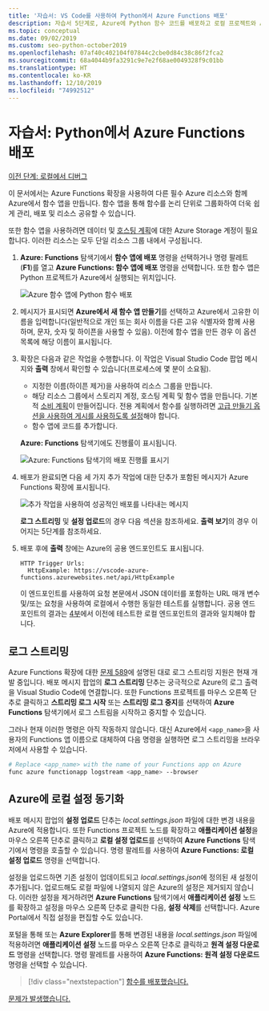 ```yaml
---
title: '자습서: VS Code를 사용하여 Python에서 Azure Functions 배포'
description: 자습서 5단계로, Azure에 Python 함수 코드를 배포하고 로컬 프로젝트와 Azure 간에 로그를 스트리밍하고 설정을 동기화하는 방법을 알아봅니다.
ms.topic: conceptual
ms.date: 09/02/2019
ms.custom: seo-python-october2019
ms.openlocfilehash: 07af40c402104f07844c2cbe0d84c38c86f2fca2
ms.sourcegitcommit: 68a4044b9fa3291c9e7e2f68ae0049328f9c01bb
ms.translationtype: HT
ms.contentlocale: ko-KR
ms.lasthandoff: 12/10/2019
ms.locfileid: "74992512"
---
```

# <a name="tutorial-deploy-azure-functions-in-python"></a>자습서: Python에서 Azure Functions 배포

[이전 단계: 로컬에서 디버그](tutorial-vs-code-serverless-python-04.md)

이 문서에서는 Azure Functions 확장을 사용하여 다른 필수 Azure 리소스와 함께 Azure에서 함수 앱을 만듭니다. 함수 앱을 통해 함수를 논리 단위로 그룹화하여 더욱 쉽게 관리, 배포 및 리소스 공유할 수 있습니다.

또한 함수 앱을 사용하려면 데이터 및 [호스팅 계획](/azure/azure-functions/functions-scale#hosting-plan-support)에 대한 Azure Storage 계정이 필요합니다. 이러한 리소스는 모두 단일 리소스 그룹 내에서 구성됩니다.

1. **Azure: Functions** 탐색기에서 **함수 앱에 배포** 명령을 선택하거나 명령 팔레트(**F1**)를 열고 **Azure Functions: 함수 앱에 배포** 명령을 선택합니다. 또한 함수 앱은 Python 프로젝트가 Azure에서 실행되는 위치입니다.

    ![Azure 함수 앱에 Python 함수 배포](media/tutorial-vs-code-serverless-python/deploy-a-python-fuction-to-azure-function-app.png)

1. 메시지가 표시되면 **Azure에서 새 함수 앱 만들기**를 선택하고 Azure에서 고유한 이름을 입력합니다(일반적으로 개인 또는 회사 이름을 다른 고유 식별자와 함께 사용하며, 문자, 숫자 및 하이픈을 사용할 수 있음). 이전에 함수 앱을 만든 경우 이 옵션 목록에 해당 이름이 표시됩니다.

1. 확장은 다음과 같은 작업을 수행합니다. 이 작업은 Visual Studio Code 팝업 메시지와 **출력** 창에서 확인할 수 있습니다(프로세스에 몇 분이 소요됨).

    - 지정한 이름(하이픈 제거)을 사용하여 리소스 그룹을 만듭니다.
    - 해당 리소스 그룹에서 스토리지 계정, 호스팅 계획 및 함수 앱을 만듭니다. 기본적 [소비 계획](/azure/azure-functions/functions-scale#consumption-plan)이 만들어집니다. 전용 계획에서 함수를 실행하려면 [고급 만들기 옵션을 사용하여 게시를 사용하도록 설정](/azure/azure-functions/functions-develop-vs-code)해야 합니다.
    - 함수 앱에 코드를 추가합니다.

    **Azure: Functions** 탐색기에도 진행률이 표시됩니다.

    ![Azure: Functions 탐색기의 배포 진행률 표시기](media/tutorial-vs-code-serverless-python/deployment-progress-indicator-in-azure-function-explorer.png)

1. 배포가 완료되면 다음 세 가지 추가 작업에 대한 단추가 포함된 메시지가 Azure Functions 확장에 표시됩니다.

    ![추가 작업을 사용하여 성공적인 배포를 나타내는 메시지](media/tutorial-vs-code-serverless-python/azure-functions-deployment-success-with-additional-actions.png)

    **로그 스트리밍** 및 **설정 업로드**의 경우 다음 섹션을 참조하세요. **출력 보기**의 경우 이어지는 5단계를 참조하세요.

1. 배포 후에 **출력** 창에는 Azure의 공용 엔드포인트도 표시됩니다.

    ```output
    HTTP Trigger Urls:
      HttpExample: https://vscode-azure-functions.azurewebsites.net/api/HttpExample
    ```

    이 엔드포인트를 사용하여 요청 본문에서 JSON 데이터를 포함하는 URL 매개 변수 및/또는 요청을 사용하여 로컬에서 수행한 동일한 테스트를 실행합니다. 공용 엔드포인트의 결과는 [4부](tutorial-vs-code-serverless-python-04.md)에서 이전에 테스트한 로컬 엔드포인트의 결과와 일치해야 합니다.

## <a name="stream-logs"></a>로그 스트리밍

Azure Functions 확장에 대한 [문제 589](https://github.com/microsoft/vscode-azurefunctions/issues/589)에 설명된 대로 로그 스트리밍 지원은 현재 개발 중입니다. 배포 메시지 팝업의 **로그 스트리밍** 단추는 궁극적으로 Azure의 로그 출력을 Visual Studio Code에 연결합니다. 또한 Functions 프로젝트를 마우스 오른쪽 단추로 클릭하고 **스트리밍 로그 시작** 또는 **스트리밍 로그 중지**를 선택하여 **Azure Functions** 탐색기에서 로그 스트림을 시작하고 중지할 수 있습니다.

그러나 현재 이러한 명령은 아직 작동하지 않습니다. 대신 Azure에서 `<app_name>`을 사용자의 Functions 앱 이름으로 대체하여 다음 명령을 실행하면 로그 스트리밍을 브라우저에서 사용할 수 있습니다.

```bash
# Replace <app_name> with the name of your Functions app on Azure
func azure functionapp logstream <app_name> --browser
```

## <a name="sync-local-settings-to-azure"></a>Azure에 로컬 설정 동기화

배포 메시지 팝업의 **설정 업로드** 단추는 *local.settings.json* 파일에 대한 변경 내용을 Azure에 적용합니다. 또한 Functions 프로젝트 노드를 확장하고 **애플리케이션 설정**을 마우스 오른쪽 단추로 클릭하고 **로컬 설정 업로드**를 선택하여 **Azure Functions** 탐색기에서 명령을 호출할 수 있습니다. 명령 팔레트를 사용하여 **Azure Functions: 로컬 설정 업로드** 명령을 선택합니다.

설정을 업로드하면 기존 설정이 업데이트되고 *local.settings.json*에 정의된 새 설정이 추가됩니다. 업로드해도 로컬 파일에 나열되지 않은 Azure의 설정은 제거되지 않습니다. 이러한 설정을 제거하려면 **Azure Functions** 탐색기에서 **애플리케이션 설정** 노드를 확장하고 설정을 마우스 오른쪽 단추로 클릭한 다음, **설정 삭제**를 선택합니다. Azure Portal에서 직접 설정을 편집할 수도 있습니다.

포털을 통해 또는 **Azure Explorer**를 통해 변경된 내용을 *local.settings.json* 파일에 적용하려면 **애플리케이션 설정** 노드를 마우스 오른쪽 단추로 클릭하고 **원격 설정 다운로드** 명령을 선택합니다. 명령 팔레트를 사용하여 **Azure Functions: 원격 설정 다운로드** 명령을 선택할 수 있습니다.

> [!div class="nextstepaction"]
> [함수를 배포했습니다.](tutorial-vs-code-serverless-python-06.md)

[문제가 발생했습니다.](https://www.research.net/r/PWZWZ52?tutorial=vscode-functions-python&step=05-deploy)

